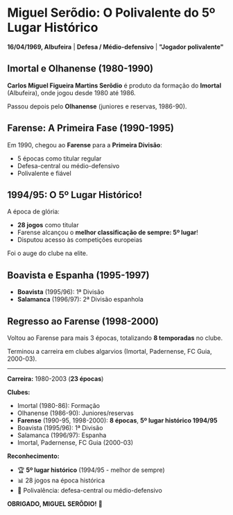 # Miguel Serõdio: O Polivalente do 5º Lugar Histórico

**16/04/1969, Albufeira** | **Defesa / Médio-defensivo** | **"Jogador polivalente"**

## Imortal e Olhanense (1980-1990)

**Carlos Miguel Figueira Martins Serõdio** é produto da formação do **Imortal** (Albufeira), onde jogou desde 1980 até 1986.

Passou depois pelo **Olhanense** (juniores e reservas, 1986-90).

## Farense: A Primeira Fase (1990-1995)

Em 1990, chegou ao **Farense** para a **Primeira Divisão**:
- 5 épocas como titular regular
- Defesa-central ou médio-defensivo
- Polivalente e fiável

## 1994/95: O 5º Lugar Histórico!

A época de glória:
- **28 jogos** como titular
- Farense alcançou o **melhor classificação de sempre: 5º lugar**!
- Disputou acesso às competições europeias

Foi o auge do clube na elite.

## Boavista e Espanha (1995-1997)

- **Boavista** (1995/96): 1ª Divisão
- **Salamanca** (1996/97): 2ª Divisão espanhola

## Regresso ao Farense (1998-2000)

Voltou ao Farense para mais 3 épocas, totalizando **8 temporadas** no clube.

Terminou a carreira em clubes algarvios (Imortal, Padernense, FC Guia, 2000-03).

---

**Carreira:** 1980-2003 (**23 épocas**)

**Clubes:**
- Imortal (1980-86): Formação
- Olhanense (1986-90): Juniores/reservas
- **Farense** (1990-95, 1998-2000): **8 épocas**, **5º lugar histórico 1994/95**
- Boavista (1995/96): 1ª Divisão
- Salamanca (1996/97): Espanha
- Imortal, Padernense, FC Guia (2000-03)

**Reconhecimento:**
- 🏆 **5º lugar histórico** (1994/95 - melhor de sempre)
- 📊 28 jogos na época histórica
- 🔄 Polivalência: defesa-central ou médio-defensivo

**OBRIGADO, MIGUEL SERÕDIO!** 🦁
